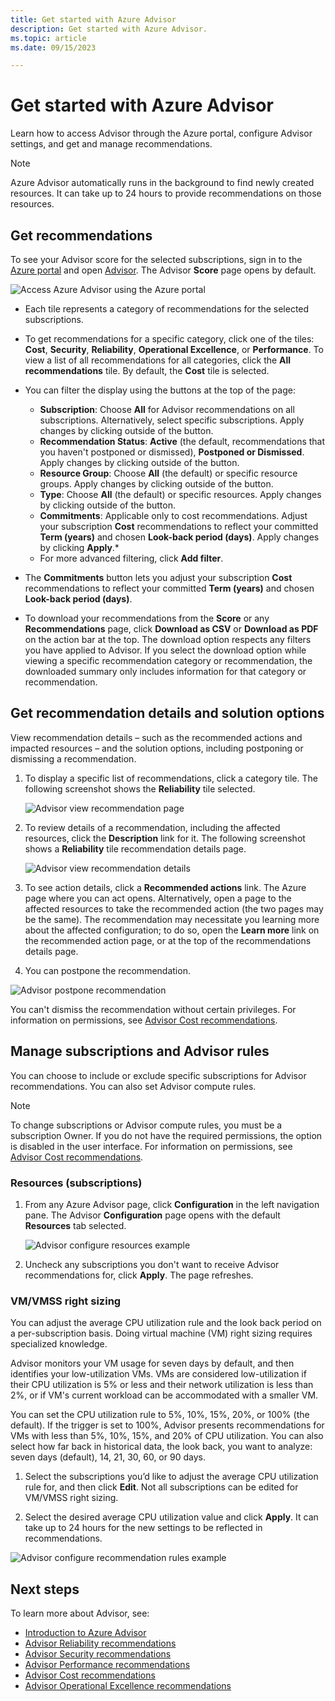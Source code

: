```yaml
---
title: Get started with Azure Advisor
description: Get started with Azure Advisor.
ms.topic: article
ms.date: 09/15/2023

---
```


# Get started with Azure Advisor

Learn how to access Advisor through the Azure portal, configure Advisor settings, and get and manage recommendations.

> [!NOTE]
> Azure Advisor automatically runs in the background to find newly created resources. It can take up to 24 hours to provide recommendations on those resources.

## Get recommendations

To see your Advisor score for the selected subscriptions, sign in to the [Azure portal](https://portal.azure.com) and open [Advisor](https://aka.ms/azureadvisordashboard). The Advisor **Score** page opens by default. 

   ![Access Azure Advisor using the Azure portal](./media/advisor-get-started/advisor-score-page3.png) 

* Each tile represents a category of recommendations for the selected subscriptions.  

* To get recommendations for a specific category, click one of the tiles: **Cost**, **Security**, **Reliability**, **Operational Excellence**, or **Performance**. To view a list of all recommendations for all categories, click the **All recommendations** tile. By default, the **Cost** tile is selected.

* You can filter the display using the buttons at the top of the page:
   * **Subscription**: Choose **All** for Advisor recommendations on all subscriptions. Alternatively, select specific subscriptions. Apply changes by clicking outside of the button.
   * **Recommendation Status**: **Active** (the default, recommendations that you haven't postponed or dismissed), **Postponed or Dismissed**. Apply changes by clicking outside of the button.
   * **Resource Group**: Choose **All** (the default) or specific resource groups. Apply changes by clicking outside of the button.
   * **Type**: Choose **All** (the default) or specific resources. Apply changes by clicking outside of the button.
   * **Commitments**: Applicable only to cost recommendations. Adjust your subscription **Cost** recommendations to reflect your committed **Term (years)** and chosen **Look-back period (days)**. Apply changes by clicking **Apply**.*
   * For more advanced filtering, click **Add filter**.

* The **Commitments** button lets you adjust your subscription **Cost** recommendations to reflect your committed **Term (years)** and chosen **Look-back period (days)**.

* To download your recommendations from the **Score** or any **Recommendations** page, click **Download as CSV** or **Download as PDF** on the action bar at the top. The download option respects any filters you have applied to Advisor.  If you select the download option while viewing a specific recommendation category or recommendation, the downloaded summary only includes information for that category or recommendation.

## Get recommendation details and solution options

View recommendation details – such as the recommended actions and impacted resources – and the solution options, including postponing or dismissing a recommendation.

1. To display a specific list of recommendations, click a category tile. The following screenshot shows the **Reliability** tile selected.

    ![Advisor view recommendation page](./media/advisor-get-started/advisor-score-page3-detail.png)

1. To review details of a recommendation, including the affected resources, click the **Description** link for it. The following screenshot shows a **Reliability** tile recommendation details page.

   ![Advisor view recommendation details](./media/advisor-get-started/advisor-score-reliability-recommendation-page2.png)
   
1. To see action details, click a **Recommended actions** link. The Azure page where you can act opens. Alternatively, open a page to the affected resources to take the recommended action (the two pages may be the same). The recommendation may necessitate you learning more about the affected configuration; to do so, open the **Learn more** link on the recommended action page, or at the top of the recommendations details page.

1.   You can postpone the recommendation.

   ![Advisor postpone recommendation](./media/advisor-get-started/advisor-recommendation-postpone2.png)

   You can't dismiss the recommendation without certain privileges. For information on permissions, see [Advisor Cost recommendations](permissions.md).

## Manage subscriptions and Advisor rules

You can choose to include or exclude specific subscriptions for Advisor recommendations. You can also set Advisor compute rules.

> [!NOTE]
> To change subscriptions or Advisor compute rules, you must be a subscription Owner.  If you do not have the required permissions, the option is disabled in the user interface. For information on permissions, see [Advisor Cost recommendations](permissions.md).

### Resources (subscriptions)

1. From any Azure Advisor page, click **Configuration** in the left navigation pane. The Advisor **Configuration** page opens with the default **Resources** tab selected. 

    ![Advisor configure resources example](./media/advisor-get-started/advisor-configure-resources-no-wsp.png)

1. Uncheck any subscriptions you don't want to receive Advisor recommendations for, click **Apply**. The page refreshes.

### VM/VMSS right sizing

You can adjust the average CPU utilization rule and the look back period on a per-subscription basis. Doing virtual machine (VM) right sizing requires specialized knowledge. 

Advisor monitors your VM usage for seven days by default, and then identifies your low-utilization VMs. VMs are considered low-utilization if their CPU utilization is 5% or less and their network utilization is less than 2%, or if VM's current workload can be accommodated with a smaller VM.

You can set the  CPU utilization rule to 5%, 10%, 15%, 20%, or 100% (the default). If the trigger is set to 100%, Advisor presents recommendations for VMs with less than 5%, 10%, 15%, and 20% of CPU utilization. You can also select how far back in historical data, the look back, you want to analyze: seven days (default), 14, 21, 30, 60, or 90 days.

1. Select the subscriptions you’d like to adjust the average CPU utilization rule for, and then click **Edit**. Not all subscriptions can be edited for VM/VMSS right sizing.

1. Select the desired average CPU utilization value and click **Apply**. It can take up to 24 hours for the new settings to be reflected in recommendations.

  ![Advisor configure recommendation rules example](./media/advisor-get-started/advisor-configure-rules.png) 

## Next steps

To learn more about Advisor, see:

- [Introduction to Azure Advisor](advisor-overview.md)
- [Advisor Reliability recommendations](advisor-high-availability-recommendations.md)
- [Advisor Security recommendations](advisor-security-recommendations.md)
- [Advisor Performance recommendations](advisor-performance-recommendations.md)
- [Advisor Cost recommendations](advisor-cost-recommendations.md)
- [Advisor Operational Excellence recommendations](advisor-operational-excellence-recommendations.md)

